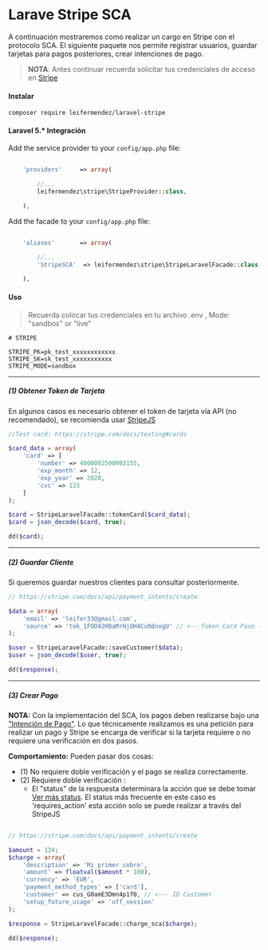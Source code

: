 # Larave Stripe SCA

A continuación mostraremos como realizar un cargo en Stripe con el protocolo SCA. El siguiente paquete nos permite registrar usuarios, guardar tarjetas para pagos posteriores, crear intenciones de pago.

> __NOTA__: Antes continuar recuerda solicitar tus credenciales de acceso en [Stripe](https://stripe.com)

#### Instalar

`composer require leifermendez/laravel-stripe`

#### Laravel 5.* Integración

Add the service provider to your `config/app.php` file:

```php

    'providers'     => array(

        //...
        leifermendez\stripe\StripeProvider::class,

    ),

```

Add the facade to your `config/app.php` file:

```php

    'aliases'       => array(

        //...
        'StripeSCA'  => leifermendez\stripe\StripeLaravelFacade::class,

    ),

```

#### Uso

> Recuerda colocar tus credenciales en tu archivo .env
>, Mode: "sandbox" or "live"

```
# STRIPE

STRIPE_PK=pk_test_xxxxxxxxxxxx
STRIPE_SK=sk_test_xxxxxxxxxxx
STRIPE_MODE=sandbox
```

---
##### (1) Obtener Token de Tarjeta

En algunos casos es necesario obtener el token de tarjeta vía 
API (no recomendado), se recomienda usar [StripeJS](https://stripe.com/docs/stripe-js/reference)

```php
//Test card: https://stripe.com/docs/testing#cards

$card_data = array(
    'card' => [
        'number' => 4000002500003155,
        'exp_month' => 12,
        'exp_year' => 2020,
        'cvc' => 123
    ]
);

$card = StripeLaravelFacade::tokenCard($card_data);
$card = json_decode($card, true);

dd($card);

```
---
##### (2) Guardar Cliente

Si queremos guardar nuestros clientes para consultar posteriormente.

```php
// https://stripe.com/docs/api/payment_intents/create

$data = array(
    'email' => 'leifer33@gmail.com',
    'source' => 'tok_1FOO42HBaMrHjOH4Cu0dnogU' // <-- Token Card Paso (1)
);

$user = StripeLaravelFacade::saveCustomer($data);
$user = json_decode($user, true);

dd($response);

```
---

##### (3) Crear Pago

__NOTA:__ Con la implementación del SCA, los pagos deben realizarse bajo una ["Intención de Pago"](https://stripe.com/docs/api/payment_intents).
 Lo que técnicamente realizamos es una petición para realizar un pago y Stripe se encarga de verificar si la tarjeta requiere o no requiere una verificación en dos pasos.

__Comportamiento:__
Pueden pasar dos cosas:
- (1) No requiere doble verificación y el pago se realiza correctamente.
- (2) Requiere doble verificación :
    - El "status" de la respuesta determinara la acción que se debe tomar [Ver más status](https://stripe.com/docs/api/payment_intents/object#payment_intent_object-status). El status más frecuente en este caso es 'requires_action' esta acción solo se puede realizar
      a través del StripeJS

```php

// https://stripe.com/docs/api/payment_intents/create

$amount = 134;
$charge = array(
    'description' => 'Mi primer cobro',
    'amount' => floatval($amount * 100),
    'currency' => 'EUR',
    'payment_method_types' => ['card'],
    'customer' => cus_G0amE3Dmn4p1f0, // <--- ID Customer
    'setup_future_usage' => 'off_session'
);

$response = StripeLaravelFacade::charge_sca($charge);

dd($response);


```